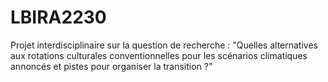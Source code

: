 # LBIRA2230
Projet interdisciplinaire sur la question de recherche : "Quelles alternatives aux rotations culturales conventionnelles pour les scénarios climatiques annoncés et pistes pour organiser la transition ?"
